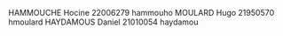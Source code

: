 HAMMOUCHE Hocine 22006279 hammouho
MOULARD Hugo 21950570 hmoulard
HAYDAMOUS Daniel 21010054 haydamou
